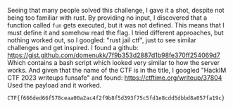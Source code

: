 Seeing that many people solved this challenge, I gave it a shot, despite not being too familiar with rust. By providing no input, I discovered that a function called `fun` gets executed, but it was not defined. This means that I must define it and somehow read the flag. I tried different approaches, but nothing worked out, so I googled: "rust jail ctf", just to see similar challenges and get inspired. I found a github: https://gist.github.com/domenukk/7f9b353d2887d1b98fe370ff254069d7
Which contains a bash script which looked very similar to how the server works. And given that the name of the CTF is in the title, I googled "HackIM CTF 2023 writeups funsafe" and found:
https://ctftime.org/writeup/37804
Used the payload and it worked.

`CTF{f666ded66f578ceaa00a2ac4f2f9b8f5d393f75c5fd1e8cdd5dbbd8a057fa19c}`
